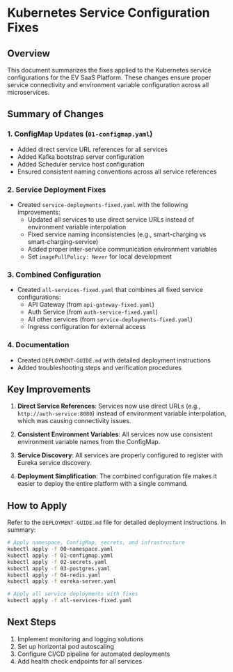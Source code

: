 # Kubernetes Service Configuration Fixes

## Overview

This document summarizes the fixes applied to the Kubernetes service configurations for the EV SaaS Platform. These changes ensure proper service connectivity and environment variable configuration across all microservices.

## Summary of Changes

### 1. ConfigMap Updates (`01-configmap.yaml`)

- Added direct service URL references for all services
- Added Kafka bootstrap server configuration
- Added Scheduler service host configuration
- Ensured consistent naming conventions across all service references

### 2. Service Deployment Fixes

- Created `service-deployments-fixed.yaml` with the following improvements:
  - Updated all services to use direct service URLs instead of environment variable interpolation
  - Fixed service naming inconsistencies (e.g., smart-charging vs smart-charging-service)
  - Added proper inter-service communication environment variables
  - Set `imagePullPolicy: Never` for local development

### 3. Combined Configuration

- Created `all-services-fixed.yaml` that combines all fixed service configurations:
  - API Gateway (from `api-gateway-fixed.yaml`)
  - Auth Service (from `auth-service-fixed.yaml`)
  - All other services (from `service-deployments-fixed.yaml`)
  - Ingress configuration for external access

### 4. Documentation

- Created `DEPLOYMENT-GUIDE.md` with detailed deployment instructions
- Added troubleshooting steps and verification procedures

## Key Improvements

1. **Direct Service References**: Services now use direct URLs (e.g., `http://auth-service:8080`) instead of environment variable interpolation, which was causing connectivity issues.

2. **Consistent Environment Variables**: All services now use consistent environment variable names from the ConfigMap.

3. **Service Discovery**: All services are properly configured to register with Eureka service discovery.

4. **Deployment Simplification**: The combined configuration file makes it easier to deploy the entire platform with a single command.

## How to Apply

Refer to the `DEPLOYMENT-GUIDE.md` file for detailed deployment instructions. In summary:

```bash
# Apply namespace, ConfigMap, secrets, and infrastructure
kubectl apply -f 00-namespace.yaml
kubectl apply -f 01-configmap.yaml
kubectl apply -f 02-secrets.yaml
kubectl apply -f 03-postgres.yaml
kubectl apply -f 04-redis.yaml
kubectl apply -f eureka-server.yaml

# Apply all service deployments with fixes
kubectl apply -f all-services-fixed.yaml
```

## Next Steps

1. Implement monitoring and logging solutions
2. Set up horizontal pod autoscaling
3. Configure CI/CD pipeline for automated deployments
4. Add health check endpoints for all services